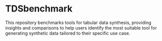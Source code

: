 # TDSbenchmark
This repository benchmarks tools for tabular data synthesis, providing insights and comparisons to help users identify the most suitable tool for generating synthetic data tailored to their specific use case.
